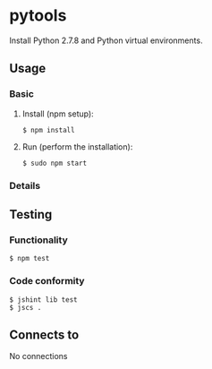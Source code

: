 pytools
===
Install Python 2.7.8 and Python virtual environments.

Usage
---
### Basic
1.  Install (npm setup):
    
        $ npm install

2.  Run (perform the installation):

        $ sudo npm start
       
### Details

Testing
---
### Functionality
    $ npm test

### Code conformity
    $ jshint lib test
    $ jscs .

Connects to
---
No connections
